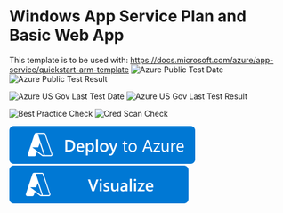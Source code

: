 # Windows App Service Plan and Basic Web App
This template is to be used with: https://docs.microsoft.com/azure/app-service/quickstart-arm-template
![Azure Public Test Date](https://azurequickstartsservice.blob.core.windows.net/badges/quickstarts/microsoft.web/webapp-basic-windows/PublicLastTestDate.svg)
![Azure Public Test Result](https://azurequickstartsservice.blob.core.windows.net/badges/quickstarts/microsoft.web/webapp-basic-windows/PublicDeployment.svg)

![Azure US Gov Last Test Date](https://azurequickstartsservice.blob.core.windows.net/badges/quickstarts/microsoft.web/webapp-basic-windows/FairfaxLastTestDate.svg)
![Azure US Gov Last Test Result](https://azurequickstartsservice.blob.core.windows.net/badges/quickstarts/microsoft.web/webapp-basic-windows/FairfaxDeployment.svg)

![Best Practice Check](https://azurequickstartsservice.blob.core.windows.net/badges/quickstarts/microsoft.web/webapp-basic-windows/BestPracticeResult.svg)
![Cred Scan Check](https://azurequickstartsservice.blob.core.windows.net/badges/quickstarts/microsoft.web/webapp-basic-windows/CredScanResult.svg)

[![Deploy To Azure](https://raw.githubusercontent.com/Azure/azure-quickstart-templates/master/1-CONTRIBUTION-GUIDE/images/deploytoazure.svg?sanitize=true)](https://portal.azure.com/#create/Microsoft.Template/uri/https%3A%2F%2Fraw.githubusercontent.com%2FPrezSeah%2Fgalleryres%2Fmain%2Fresource-template-automation%2Fmicrosoft.web%2Fwebapp-basic-windows%2Fazuredeploy.json)
[![Visualize](https://raw.githubusercontent.com/Azure/azure-quickstart-templates/master/1-CONTRIBUTION-GUIDE/images/visualizebutton.svg?sanitize=true)](http://armviz.io/#/?load=https%3A%2F%2Fraw.githubusercontent.com%2FPrezSeah%2Fgalleryres%2Fmain%2Fresource-template-automation%2Fmicrosoft.web%2Fwebapp-basic-windows%2Fazuredeploy.json)    
